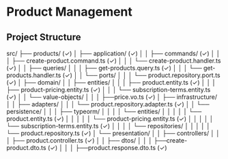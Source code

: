 # Product Management

## Project Structure

src/
├── products/ (✓)
│ ├── application/ (✓)
│ │ ├── commands/ (✓)
│ │ │ ├── create-product.command.ts (✓)
│ │ │ └── create-product.handler.ts (✓)
│ │ ├── queries/
│ │ │ ├── get-products.query.ts (✓)
│ │ │ └── get-products.handler.ts (✓)
│ │ └── ports/
│ │ │ └── product.repository.port.ts (✓)
│ ├── domain/
│ │ ├── entities/
│ │ │ ├── product.entity.ts (✓)
│ │ │ ├── product-pricing.entity.ts (✓)
│ │ │ └── subscription-terms.entity.ts (✓)
│ │ └── value-objects/
│ │ │ ├──price.vo.ts (✓)
│ ├── infrastructure/
│ │ ├── adapters/
│ │ │ └── product.repository.adapter.ts (✓)
│ │ └── persistence/
│ │ │ ├── typeorm/
│ │ │ │ └── entities/
│ │ │ │ │ └── product.entity.ts (✓)
│ │ │ │ │ └── product-pricing.entity.ts (✓)
│ │ │ │ │ └── subscription-terms.entity.ts (✓)
│ │ │ │ └── repositories/
│ │ │ │ │ └── product.repository.ts (✓)
│ └── presentation/
│ │ ├── controllers/
│ │ │ ├── product.controller.ts (✓)
│ │ ├── dtos/
│ │ │ ├──create-product.dto.ts (✓)
│ │ │ ├──product.response.dto.ts (✓)
